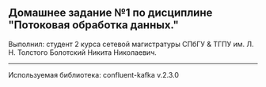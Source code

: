 Домашнее задание №1 по дисциплине "Потоковая обработка данных."
--------------------------------------------------------------
Выполнил: студент 2 курса сетевой магистратуры СПбГУ & ТГПУ им. Л. Н. Толстого Болотский Никита Николаевич.
___________________________________________________________________________________________________________
Используемая библиотека: confluent-kafka v.2.3.0